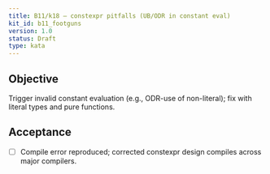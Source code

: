 ```yaml
---
title: B11/k18 — constexpr pitfalls (UB/ODR in constant eval)
kit_id: b11_footguns
version: 1.0
status: Draft
type: kata
---
```

## Objective
Trigger invalid constant evaluation (e.g., ODR-use of non-literal); fix with literal types and pure functions.
## Acceptance
- [ ] Compile error reproduced; corrected constexpr design compiles across major compilers.
